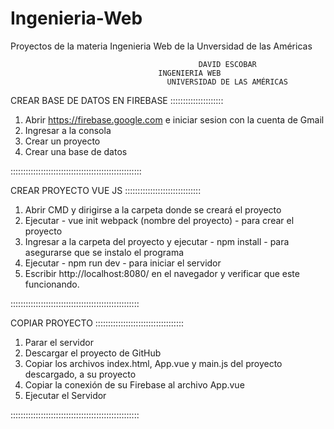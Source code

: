 ﻿# Ingenieria-Web
Proyectos de la materia Ingenieria Web de la Unversidad de las Américas

                                              DAVID ESCOBAR
 		                             INGENIERIA WEB
                                       UNIVERSIDAD DE LAS AMÉRICAS

CREAR BASE DE DATOS EN FIREBASE :::::::::::::::::::::

1. Abrir https://firebase.google.com e iniciar sesion con la cuenta de Gmail
2. Ingresar a la consola
3. Crear un proyecto
4. Crear una base de datos

::::::::::::::::::::::::::::::::::::::::::::::::::::

CREAR PROYECTO VUE JS ::::::::::::::::::::::::::::::

1. Abrir CMD y dirigirse a la carpeta donde se creará el proyecto
2. Ejecutar - vue init webpack (nombre del proyecto) - para crear el proyecto
3. Ingresar a la carpeta del proyecto y ejecutar - npm install - para asegurarse que se instalo el programa
4. Ejecutar - npm run dev - para iniciar el servidor
5. Escribir http://localhost:8080/ en el navegador y verificar que este funcionando.

:::::::::::::::::::::::::::::::::::::::::::::::::::

COPIAR PROYECTO :::::::::::::::::::::::::::::::::::

1. Parar el servidor
1. Descargar el proyecto de GitHub
2. Copiar los archivos index.html, App.vue y main.js del proyecto descargado, a su proyecto
3. Copiar la conexión de su Firebase al archivo App.vue
3. Ejecutar el Servidor

:::::::::::::::::::::::::::::::::::::::::::::::::::


